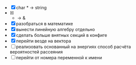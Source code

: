 
* [x] char * -> string
* [x] * -> &
* [x] разобраться в математике
* [x] вынести линейную алгебру отдельно
* [x] сделать больше внятных секций в конфиге
* [x] перейти везде на вектора
* [ ] реализовать основанный на энергиях способ расчёта вероятностей рассеяния
* [ ] перейти от номера переменной к имени
